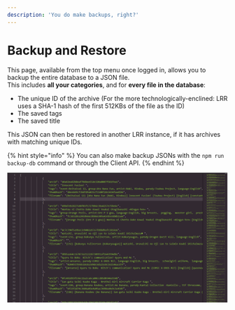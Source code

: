```yaml
---
description: 'You do make backups, right?'
---
```


# Backup and Restore

This page, available from the top menu once logged in, allows you to backup the entire database to a JSON file.  
This includes **all your categories**, and for **every file in the database**:

* The unique ID of the archive \(For the more technologically-enclined: LRR uses a SHA-1 hash of the first 512KBs of the file as the ID\)
* The saved tags  
* The saved title  

This JSON can then be restored in another LRR instance, if it has archives with matching unique IDs.

{% hint style="info" %}
You can also make backup JSONs with the `npm run backup-db` command or through the Client API.
{% endhint %}

![Average backup.json](../.gitbook/assets/backup.png)

